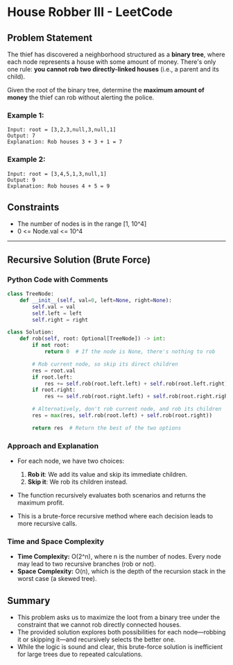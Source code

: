 # House Robber III - LeetCode

## Problem Statement

The thief has discovered a neighborhood structured as a **binary tree**, where each node represents a house with some amount of money. There's only one rule: **you cannot rob two directly-linked houses** (i.e., a parent and its child).

Given the root of the binary tree, determine the **maximum amount of money** the thief can rob without alerting the police.

### Example 1:

```
Input: root = [3,2,3,null,3,null,1]
Output: 7
Explanation: Rob houses 3 + 3 + 1 = 7
```

### Example 2:

```
Input: root = [3,4,5,1,3,null,1]
Output: 9
Explanation: Rob houses 4 + 5 = 9
```

## Constraints

* The number of nodes is in the range \[1, 10^4]
* 0 <= Node.val <= 10^4

---

## Recursive Solution (Brute Force)

### Python Code with Comments

```python
class TreeNode:
    def __init__(self, val=0, left=None, right=None):
        self.val = val
        self.left = left
        self.right = right

class Solution:
    def rob(self, root: Optional[TreeNode]) -> int:
        if not root:
            return 0  # If the node is None, there's nothing to rob

        # Rob current node, so skip its direct children
        res = root.val
        if root.left:
            res += self.rob(root.left.left) + self.rob(root.left.right)
        if root.right:
            res += self.rob(root.right.left) + self.rob(root.right.right)

        # Alternatively, don't rob current node, and rob its children
        res = max(res, self.rob(root.left) + self.rob(root.right))

        return res  # Return the best of the two options
```

### Approach and Explanation

* For each node, we have two choices:

  1. **Rob it**: We add its value and skip its immediate children.
  2. **Skip it**: We rob its children instead.
* The function recursively evaluates both scenarios and returns the maximum profit.
* This is a brute-force recursive method where each decision leads to more recursive calls.

### Time and Space Complexity

* **Time Complexity:** O(2^n), where n is the number of nodes. Every node may lead to two recursive branches (rob or not).
* **Space Complexity:** O(n), which is the depth of the recursion stack in the worst case (a skewed tree).

## Summary

* This problem asks us to maximize the loot from a binary tree under the constraint that we cannot rob directly connected houses.
* The provided solution explores both possibilities for each node—robbing it or skipping it—and recursively selects the better one.
* While the logic is sound and clear, this brute-force solution is inefficient for large trees due to repeated calculations.
